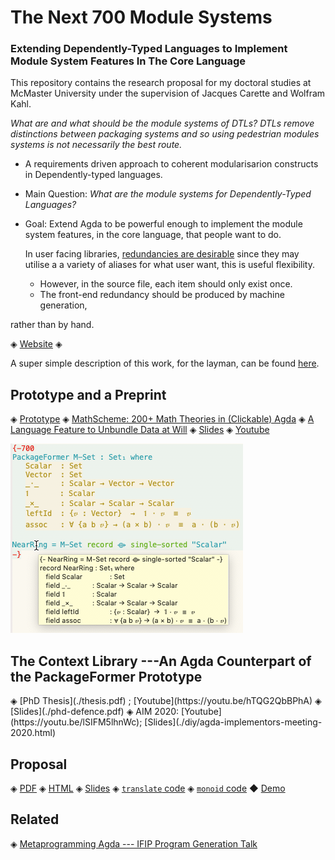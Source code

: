 <h1> The Next 700 Module Systems </h1>

<h3> Extending Dependently-Typed Languages to Implement Module System Features In The Core Language </h3>

This repository contains the research proposal for my doctoral studies at McMaster University
under the supervision of Jacques Carette and Wolfram Kahl.

*What are and what should be the module systems of DTLs?*
*DTLs remove distinctions between packaging systems and so*
*using pedestrian modules systems is not necessarily the best route.*

-   A requirements driven approach to coherent modularisarion constructs in Dependently-typed languages.
-   Main Question: *What are the module systems for Dependently-Typed Languages?*
-   Goal: Extend Agda to be powerful enough to implement the module system features, in the core language, that people want to do.

    In user facing libraries, [redundancies are desirable](https://inf.ug.edu.pl/~schwarzw/papers/mkm2010.pdf)
    since they may utilise a a variety of aliases for what user want, this is useful
    flexibility.

    -   However, in the source file, each item should only exist once.
    -   The front-end redundancy should be produced by machine generation,

rather than by hand.

◈ [Website](https://alhassy.github.io/next-700-module-systems/) ◈

A super simple description of this work, for the layman, can be found [here](https://alhassy.github.io/three_minutes/).

<h2> Prototype and a Preprint </h2>

◈ [Prototype](./prototype/package-former.html)
◈ [MathScheme: 200+ Math Theories in (Clickable) Agda](./prototype/html/math-scheme-generated.html)
◈ [A Language Feature to Unbundle Data at Will](./papers/gpce19_a_language_feature_to_unbundle_data_at_will.pdf)
◈ [Slides](https://alhassy.github.io/next-700-module-systems/papers/GPCE2019_unbundle_slides.pdf)
◈ [Youtube](https://youtu.be/xLHgN0dOZ6E)


![](./papers/gpce19-mousing-over.png)

<h2> The Context Library ---An Agda Counterpart of the PackageFormer Prototype </h2>
◈ [PhD Thesis](./thesis.pdf) ; [Youtube](https://youtu.be/hTQG2QbBPhA)
◈ [Slides](./phd-defence.pdf)
◈ AIM 2020: [Youtube](https://youtu.be/lSIFM5lhnWc); [Slides](./diy/agda-implementors-meeting-2020.html)

<h2> Proposal </h2>

◈ [PDF](./proposal/thesis-proposal.pdf)
◈ [HTML](./proposal/thesis-proposal.html)
◈ [Slides](./proposal/defence-slides.html)
◈ [`translate` code](./proposal/translate_functions.agda.html)
◈ [`monoid` code](./proposal/monoid_renditions.agda.html)
◆ [Demo](https://www.youtube.com/watch?v=NYOOF9xKBz8&feature=youtu.be)

<h2> Related </h2>

◈ [Metaprogramming Agda --- IFIP Program Generation Talk ](./papers/JC_Program_Generation_Talk_IFIP.pdf)
